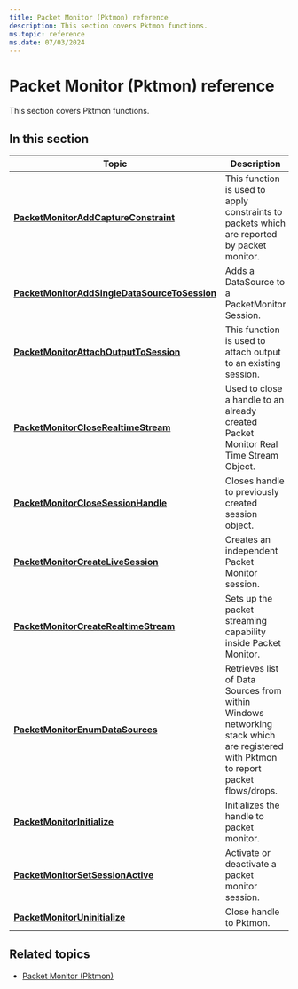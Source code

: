 ```yaml
---
title: Packet Monitor (Pktmon) reference
description: This section covers Pktmon functions.
ms.topic: reference
ms.date: 07/03/2024
---
```


# Packet Monitor (Pktmon) reference

This section covers Pktmon functions.

## In this section

| Topic | Description |
|-|-|
| [**PacketMonitorAddCaptureConstraint**](./packetmonitor/nf-packetmonitor-packetmonitoraddcaptureconstraint.md) | This function is used to apply constraints to packets which are reported by packet monitor. |
| [**PacketMonitorAddSingleDataSourceToSession**](./packetmonitor/nf-packetmonitor-packetmonitoraddsingledatasourcetosession.md) | Adds a DataSource to a PacketMonitor Session. |
| [**PacketMonitorAttachOutputToSession**](./packetmonitor/nf-packetmonitor-packetmonitorattachoutputtosession.md) | This function is used to attach output to an existing session. |
| [**PacketMonitorCloseRealtimeStream**](./packetmonitor/nf-packetmonitor-packetmonitorcloserealtimestream.md) | Used to close a handle to an already created Packet Monitor Real Time Stream Object. |
| [**PacketMonitorCloseSessionHandle**](./packetmonitor/nf-packetmonitor-packetmonitorclosesessionhandle.md) | Closes handle to previously created session object. |
| [**PacketMonitorCreateLiveSession**](./packetmonitor/nf-packetmonitor-packetmonitorcreatelivesession.md) | Creates an independent Packet Monitor session. |
| [**PacketMonitorCreateRealtimeStream**](./packetmonitor/nf-packetmonitor-packetmonitorcreaterealtimestream.md) | Sets up the packet streaming capability inside Packet Monitor. |
| [**PacketMonitorEnumDataSources**](./packetmonitor/nf-packetmonitor-packetmonitorenumdatasources.md) | Retrieves list of Data Sources from within Windows networking stack which are registered with Pktmon to report packet flows/drops. |
| [**PacketMonitorInitialize**](./packetmonitor/nf-packetmonitor-packetmonitorinitialize.md) | Initializes the handle to packet monitor. |
| [**PacketMonitorSetSessionActive**](./packetmonitor/nf-packetmonitor-packetmonitorsetsessionactive.md) | Activate or deactivate a packet monitor session. |
| [**PacketMonitorUninitialize**](./packetmonitor/nf-packetmonitor-packetmonitoruninitialize.md) | Close handle to Pktmon. |

## Related topics

* [Packet Monitor (Pktmon)](./pktmon.md)
